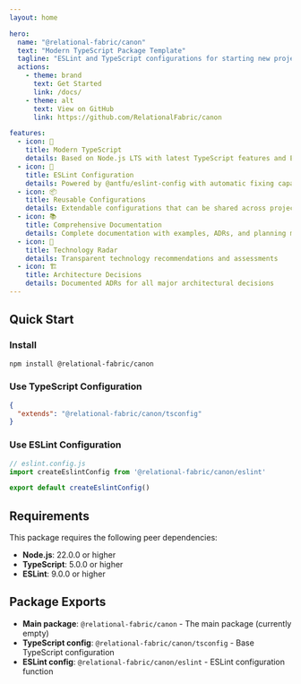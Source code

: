 ```yaml
---
layout: home

hero:
  name: "@relational-fabric/canon"
  text: "Modern TypeScript Package Template"
  tagline: "ESLint and TypeScript configurations for starting new projects"
  actions:
    - theme: brand
      text: Get Started
      link: /docs/
    - theme: alt
      text: View on GitHub
      link: https://github.com/RelationalFabric/canon

features:
  - icon: 🚀
    title: Modern TypeScript
    details: Based on Node.js LTS with latest TypeScript features and ES modules support
  - icon: 🔧
    title: ESLint Configuration
    details: Powered by @antfu/eslint-config with automatic fixing capabilities
  - icon: 📦
    title: Reusable Configurations
    details: Extendable configurations that can be shared across projects
  - icon: 📚
    title: Comprehensive Documentation
    details: Complete documentation with examples, ADRs, and planning materials
  - icon: 🎯
    title: Technology Radar
    details: Transparent technology recommendations and assessments
  - icon: 🏗️
    title: Architecture Decisions
    details: Documented ADRs for all major architectural decisions
---
```


## Quick Start

### Install

```bash
npm install @relational-fabric/canon
```

### Use TypeScript Configuration

```json
{
  "extends": "@relational-fabric/canon/tsconfig"
}
```

### Use ESLint Configuration

```javascript
// eslint.config.js
import createEslintConfig from '@relational-fabric/canon/eslint'

export default createEslintConfig()
```

## Requirements

This package requires the following peer dependencies:

- **Node.js**: 22.0.0 or higher
- **TypeScript**: 5.0.0 or higher  
- **ESLint**: 9.0.0 or higher

## Package Exports

- **Main package**: `@relational-fabric/canon` - The main package (currently empty)
- **TypeScript config**: `@relational-fabric/canon/tsconfig` - Base TypeScript configuration
- **ESLint config**: `@relational-fabric/canon/eslint` - ESLint configuration function
